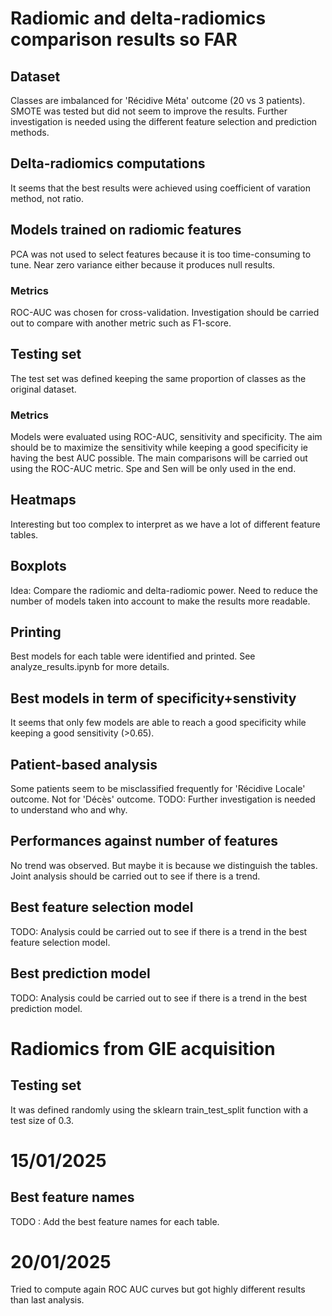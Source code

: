 # Radiomic and delta-radiomics comparison results so FAR

## Dataset
Classes are imbalanced for 'Récidive Méta' outcome (20 vs 3 patients). SMOTE was tested but did not seem to improve the results. Further investigation is needed using the different feature selection and prediction methods.

## Delta-radiomics computations
It seems that the best results were achieved using coefficient of varation method, not ratio. 

## Models trained on radiomic features
PCA was not used to select features because it is too time-consuming to tune. Near zero variance either because it produces null results. 

### Metrics
ROC-AUC was chosen for cross-validation. Investigation should be carried out to compare with another metric such as F1-score.

## Testing set 
The test set was defined keeping the same proportion of classes as the original dataset.

### Metrics 
Models were evaluated using ROC-AUC, sensitivity and specificity. The aim should be to maximize the sensitivity while keeping a good specificity ie having the best AUC possible.
The main comparisons will be carried out using the ROC-AUC metric. Spe and Sen will be only used in the end.

## Heatmaps
Interesting but too complex to interpret as we have a lot of different feature tables. 

## Boxplots
Idea: Compare the radiomic and delta-radiomic power. Need to reduce the number of models taken into account to make the results more readable.

## Printing 
Best models for each table were identified and printed. See analyze_results.ipynb for more details.

## Best models in term of specificity+senstivity
It seems that only few models are able to reach a good specificity while keeping a good sensitivity (>0.65). 

## Patient-based analysis
Some patients seem to be misclassified frequently for 'Récidive Locale' outcome. Not for 'Décès' outcome.
TODO: Further investigation is needed to understand who and why.

## Performances against number of features 
No trend was observed. But maybe it is because we distinguish the tables.
Joint analysis should be carried out to see if there is a trend. 

## Best feature selection model 
TODO: Analysis could be carried out to see if there is a trend in the best feature selection model.

## Best prediction model
TODO: Analysis could be carried out to see if there is a trend in the best prediction model.

# Radiomics from GIE acquisition
## Testing set 
It was defined randomly using the sklearn train_test_split function with a test size of 0.3. 

# 15/01/2025
## Best feature names
TODO : Add the best feature names for each table.

# 20/01/2025
Tried to compute again ROC AUC curves but got highly different results than last analysis. 